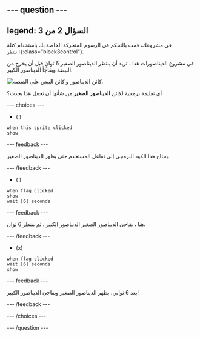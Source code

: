 --- question ---
---
legend: السؤال 2 من 3
---

في مشروعك، قمت بالتحكم في الرسوم المتحركة الخاصة بك باستخدام كتلة `انتظر`{:class="block3control"}.

في مشروع الديناصورات هذا ، تريد أن ينتظر الديناصور الصغير 6 ثوانٍ قبل أن يخرج من البيضة ويفاجأ الديناصور الكبير.

![كائن الديناصور و كائن البيض على المنصة.](images/quiz-q2.png)

أي تعليمة برمجية لكائن **الديناصور الصغير** من شأنها أن تجعل هذا يحدث؟

--- choices ---

- ( )
```blocks3
when this sprite clicked
show
```

  --- feedback ---

يحتاج هذا الكود البرمجي إلى تفاعل المستخدم حتى يظهر الديناصور الصغير.

  --- /feedback ---

- ( )
```blocks3
when flag clicked
show
wait [6] seconds
```

  --- feedback ---

 هنا ، يفاجئ الديناصور الصغير الديناصور الكبير ، ثم ينتظر 6 ثوان.

  --- /feedback ---

- (x)
```blocks3
when flag clicked
wait [6] seconds
show
```

  --- feedback ---

 بعد 6 ثواني، يظهر الديناصور الصغير ويفاجئ الديناصور الكبير!

  --- /feedback ---

--- /choices ---

--- /question ---
